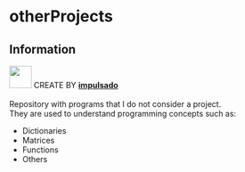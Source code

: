 # otherProjects
## Information
<img width="40" src="https://user-images.githubusercontent.com/72570835/160851125-da20806b-a367-4e2c-8253-bdd620191ac5.jpg"/> CREATE BY [**impulsado**](https://www.instagram.com/impulsado/)
<br/>
<br/>
Repository with programs that I do not consider a project. <br/>
They are used to understand programming concepts such as: 
- Dictionaries
- Matrices
- Functions
- Others
